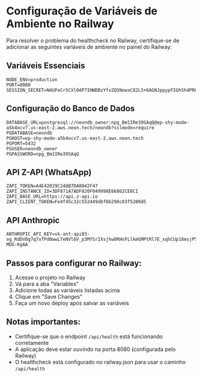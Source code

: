 # Configuração de Variáveis de Ambiente no Railway

Para resolver o problema do healthcheck no Railway, certifique-se de adicionar as seguintes variáveis de ambiente no painel do Railway:

## Variáveis Essenciais

```
NODE_ENV=production
PORT=8080
SESSION_SECRET=N4UFeCrSCXl0dP7IHWDBzYfvZQ5NowxC82L5+6AGNJppypFIGh5h4PR6gVAKfIC0vYEpp8wSDDScBSz+U99w==
```

## Configuração do Banco de Dados
```
DATABASE_URL=postgresql://neondb_owner:npg_Bm1IRe39SAqQ@ep-shy-mode-a5b4ocv7.us-east-2.aws.neon.tech/neondb?sslmode=require
PGDATABASE=neondb
PGHOST=ep-shy-mode-a5b4ocv7.us-east-2.aws.neon.tech
PGPORT=5432
PGUSER=neondb_owner
PGPASSWORD=npg_Bm1IRe39SAqQ
```

## API Z-API (WhatsApp)
```
ZAPI_TOKEN=A4E42029C248B7DA0842F47
ZAPI_INSTANCE_ID=3DF871A7ADF820F049998E66862CE0C1
ZAPI_BASE_URL=https://api.z-api.io
ZAPI_CLIENT_TOKEN=Fe4f45c32c552449dbf8b290c83f5200d5
```

## API Anthropic
```
ANTHROPIC_API_KEY=sk-ant-api03-og_RdDV0g7q7xfPd0wwLTeNVl6V_p3MYSrIXsjhw0RHnFLlkmGMPtRl7E_xqhCUp18msjP5jDo04qUpkQFQ-MDG-KgAA
```

## Passos para configurar no Railway:

1. Acesse o projeto no Railway
2. Vá para a aba "Variables"
3. Adicione todas as variáveis listadas acima
4. Clique em "Save Changes"
5. Faça um novo deploy após salvar as variáveis

## Notas importantes:

- Certifique-se que o endpoint `/api/health` está funcionando corretamente
- A aplicação deve estar ouvindo na porta 8080 (configurada pelo Railway)
- O healthcheck está configurado no railway.json para usar o caminho `/api/health` 